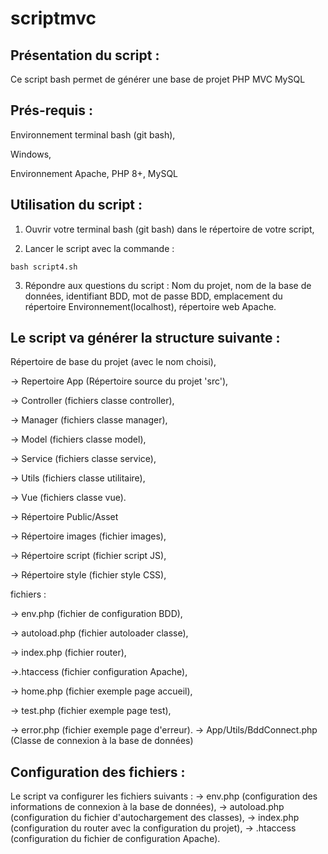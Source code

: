 # scriptmvc
## Présentation du script :
Ce script bash permet de générer une base de projet PHP MVC MySQL
## Prés-requis : 
Environnement terminal bash (git bash),

Windows,

Environnement Apache, PHP 8+, MySQL

## Utilisation du script :
1. Ouvrir votre terminal bash (git bash) dans le répertoire de votre script,
  
2. Lancer le script avec la commande :
```
bash script4.sh
```
3. Répondre aux questions du script :
Nom du projet, nom de la base de données, identifiant BDD, mot de passe BDD, emplacement du répertoire Environnement(localhost), répertoire web Apache.
## Le script va générer la structure suivante :
Répertoire de base du projet (avec le nom choisi),

-> Repertoire App (Répertoire source du projet 'src'),

-> Controller (fichiers classe controller),

-> Manager (fichiers classe manager),

-> Model (fichiers classe model),

-> Service (fichiers classe service),

-> Utils (fichiers classe utilitaire),

-> Vue (fichiers classe vue).

-> Répertoire Public/Asset

-> Répertoire images (fichier images),

-> Répertoire script (fichier script JS),

-> Répertoire style (fichier style CSS),

fichiers :

-> env.php (fichier de configuration BDD),

-> autoload.php (fichier autoloader classe),

-> index.php (fichier router),

->.htaccess (fichier configuration Apache),

-> home.php (fichier exemple page accueil),

-> test.php (fichier exemple page test),

-> error.php (fichier exemple page d'erreur).
-> App/Utils/BddConnect.php (Classe de connexion à la base de données)
## Configuration des fichiers :
Le script va configurer les fichiers suivants :
-> env.php (configuration des informations de connexion à la base de données),
-> autoload.php (configuration du fichier d'autochargement des classes),
-> index.php (configuration du router avec la configuration du projet),
-> .htaccess (configuration du fichier de configuration Apache).
